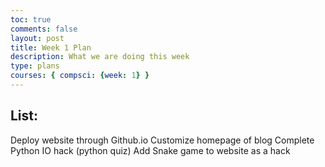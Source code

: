 ```yaml
---
toc: true
comments: false
layout: post
title: Week 1 Plan
description: What we are doing this week
type: plans
courses: { compsci: {week: 1} }
---
```

## List:
Deploy website through Github.io
Customize homepage of blog
Complete Python IO hack (python quiz)
Add Snake game to website as a hack